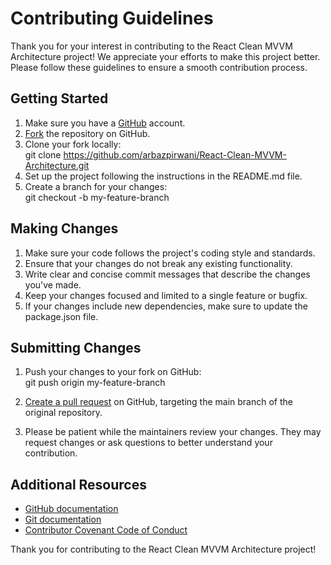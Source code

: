# Contributing Guidelines

Thank you for your interest in contributing to the React Clean MVVM Architecture project! We appreciate your efforts to
make this project better. Please follow these guidelines to ensure a smooth contribution process.

## Getting Started

1. Make sure you have a [GitHub](https://github.com/) account.
2. [Fork](https://help.github.com/articles/fork-a-repo/) the repository on GitHub.
3. Clone your fork locally: <br> git clone https://github.com/arbazpirwani/React-Clean-MVVM-Architecture.git
4. Set up the project following the instructions in the README.md file.
5. Create a branch for your changes: <br> git checkout -b my-feature-branch

## Making Changes

1. Make sure your code follows the project's coding style and standards.
2. Ensure that your changes do not break any existing functionality.
3. Write clear and concise commit messages that describe the changes you've made.
4. Keep your changes focused and limited to a single feature or bugfix.
5. If your changes include new dependencies, make sure to update the package.json file.

## Submitting Changes

1. Push your changes to your fork on GitHub: <br> git push origin my-feature-branch

2. [Create a pull request](https://help.github.com/articles/creating-a-pull-request/) on GitHub, targeting the main
   branch of the original repository.
3. Please be patient while the maintainers review your changes. They may request changes or ask questions to better
   understand your contribution.

## Additional Resources

- [GitHub documentation](https://docs.github.com/)
- [Git documentation](https://git-scm.com/doc)
- [Contributor Covenant Code of Conduct](https://www.contributor-covenant.org/version/1/4/code-of-conduct/)

Thank you for contributing to the React Clean MVVM Architecture project!


